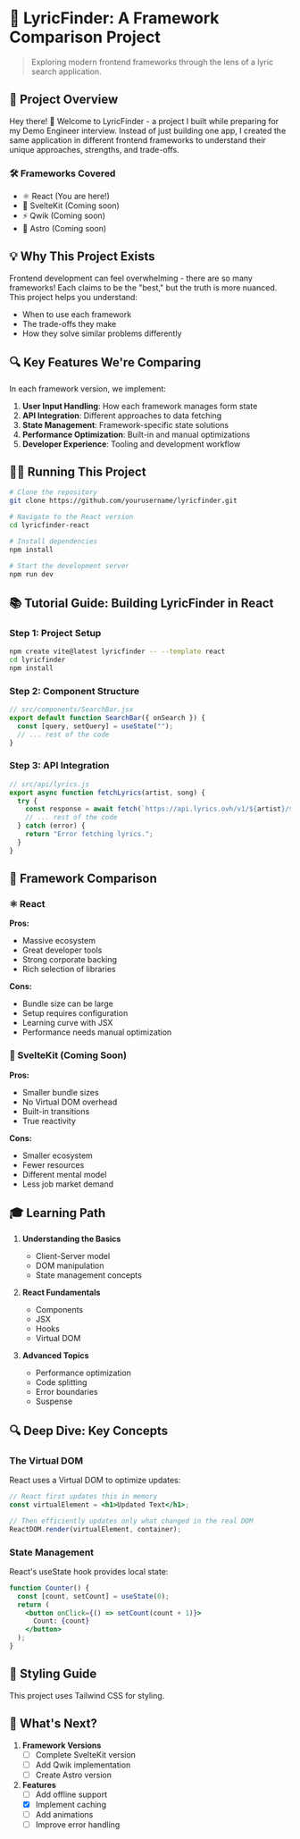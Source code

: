 # 🎵 LyricFinder: A Framework Comparison Project

> Exploring modern frontend frameworks through the lens of a lyric search application.

## 🎯 Project Overview

Hey there! 👋 Welcome to LyricFinder - a project I built while preparing for my Demo Engineer interview. Instead of just building one app, I created the same application in different frontend frameworks to understand their unique approaches, strengths, and trade-offs.

### 🛠 Frameworks Covered
- ⚛️ React (You are here!)
- 🎯 SvelteKit (Coming soon)
- ⚡ Qwik (Coming soon)
- 🚀 Astro (Coming soon)

## 💡 Why This Project Exists

Frontend development can feel overwhelming - there are so many frameworks! Each claims to be the "best," but the truth is more nuanced. This project helps you understand:
- When to use each framework
- The trade-offs they make
- How they solve similar problems differently

## 🔍 Key Features We're Comparing

In each framework version, we implement:
1. **User Input Handling**: How each framework manages form state
2. **API Integration**: Different approaches to data fetching
3. **State Management**: Framework-specific state solutions
4. **Performance Optimization**: Built-in and manual optimizations
5. **Developer Experience**: Tooling and development workflow

## 🏃‍♂️ Running This Project

```bash
# Clone the repository
git clone https://github.com/yourusername/lyricfinder.git

# Navigate to the React version
cd lyricfinder-react

# Install dependencies
npm install

# Start the development server
npm run dev
```

## 📚 Tutorial Guide: Building LyricFinder in React

### Step 1: Project Setup
```bash
npm create vite@latest lyricfinder -- --template react
cd lyricfinder
npm install
```

### Step 2: Component Structure
```jsx
// src/components/SearchBar.jsx
export default function SearchBar({ onSearch }) {
  const [query, setQuery] = useState("");
  // ... rest of the code
}
```

### Step 3: API Integration
```jsx
// src/api/lyrics.js
export async function fetchLyrics(artist, song) {
  try {
    const response = await fetch(`https://api.lyrics.ovh/v1/${artist}/${song}`);
    // ... rest of the code
  } catch (error) {
    return "Error fetching lyrics.";
  }
}
```

## 🔄 Framework Comparison

### ⚛️ React
**Pros:**
- Massive ecosystem
- Great developer tools
- Strong corporate backing
- Rich selection of libraries

**Cons:**
- Bundle size can be large
- Setup requires configuration
- Learning curve with JSX
- Performance needs manual optimization

### 🎯 SvelteKit (Coming Soon)
**Pros:**
- Smaller bundle sizes
- No Virtual DOM overhead
- Built-in transitions
- True reactivity

**Cons:**
- Smaller ecosystem
- Fewer resources
- Different mental model
- Less job market demand

## 🎓 Learning Path

1. **Understanding the Basics**
   - Client-Server model
   - DOM manipulation
   - State management concepts

2. **React Fundamentals**
   - Components
   - JSX
   - Hooks
   - Virtual DOM

3. **Advanced Topics**
   - Performance optimization
   - Code splitting
   - Error boundaries
   - Suspense

## 🔍 Deep Dive: Key Concepts

### The Virtual DOM
React uses a Virtual DOM to optimize updates:
```jsx
// React first updates this in memory
const virtualElement = <h1>Updated Text</h1>;

// Then efficiently updates only what changed in the real DOM
ReactDOM.render(virtualElement, container);
```

### State Management
React's useState hook provides local state:
```jsx
function Counter() {
  const [count, setCount] = useState(0);
  return (
    <button onClick={() => setCount(count + 1)}>
      Count: {count}
    </button>
  );
}
```

## 🎨 Styling Guide

This project uses Tailwind CSS for styling. 

## 🔮 What's Next?

1. **Framework Versions**
   - [ ] Complete SvelteKit version
   - [ ] Add Qwik implementation
   - [ ] Create Astro version

2. **Features**
   - [ ] Add offline support
   - [X] Implement caching
   - [ ] Add animations
   - [ ] Improve error handling
